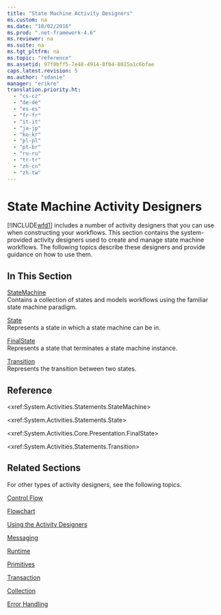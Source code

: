 ```yaml
---
title: "State Machine Activity Designers"
ms.custom: na
ms.date: "10/02/2016"
ms.prod: ".net-framework-4.6"
ms.reviewer: na
ms.suite: na
ms.tgt_pltfrm: na
ms.topic: "reference"
ms.assetid: 97f0bff5-7e48-4914-8f04-8015a1c6bfae
caps.latest.revision: 5
ms.author: "sdanie"
manager: "erikre"
translation.priority.ht: 
  - "cs-cz"
  - "de-de"
  - "es-es"
  - "fr-fr"
  - "it-it"
  - "ja-jp"
  - "ko-kr"
  - "pl-pl"
  - "pt-br"
  - "ru-ru"
  - "tr-tr"
  - "zh-cn"
  - "zh-tw"
---
```

# State Machine Activity Designers
[!INCLUDE[wfd1](../workflowdesigner/includes/wfd1_md.md)] includes a number of activity designers that you can use when constructing your workflows. This section contains the system-provided activity designers used to create and manage state machine workflows. The following topics describe these designers and provide guidance on how to use them.  
  
## In This Section  
 [StateMachine](../workflowdesigner/statemachine-activity-designer.md)  
 Contains a collection of states and models workflows using the familiar state machine paradigm.  
  
 [State](../workflowdesigner/state-activity-designer.md)  
 Represents a state in which a state machine can be in.  
  
 [FinalState](../workflowdesigner/finalstate-activity-designer.md)  
 Represents a state that terminates a state machine instance.  
  
 [Transition](../workflowdesigner/transition-activity-designer.md)  
 Represents the transition between two states.  
  
## Reference  
 \<xref:System.Activities.Statements.StateMachine>  
  
 \<xref:System.Activities.Statements.State>  
  
 \<xref:System.Activities.Core.Presentation.FinalState>  
  
 \<xref:System.Activities.Statements.Transition>  
  
## Related Sections  
 For other types of activity designers, see the following topics.  
  
 [Control Flow](../workflowdesigner/control-flow-activity-designers.md)  
  
 [Flowchart](../workflowdesigner/flowchart-activity-designers.md)  
  
 [Using the Activity Designers](../workflowdesigner/using-the-activity-designers.md)  
  
 [Messaging](../workflowdesigner/messaging-activity-designers.md)  
  
 [Runtime](../workflowdesigner/runtime-activity-designers.md)  
  
 [Primitives](../workflowdesigner/primitives-activity-designers.md)  
  
 [Transaction](../workflowdesigner/transaction-activity-designers.md)  
  
 [Collection](../workflowdesigner/collection-activity-designers.md)  
  
 [Error Handling](../workflowdesigner/error-handling-activity-designers.md)